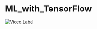 # ML_with_TensorFlow

[![Video Label](https://i.ytimg.com/vi/6-BZL1FwfBg/hqdefault.jpg?sqp=-oaymwEZCNACELwBSFXyq4qpAwsIARUAAIhCGAFwAQ==&rs=AOn4CLAuSOvmqQi6zTqcciQxDjCuPw31DA)](https://youtu.be/6-BZL1FwfBg) 

